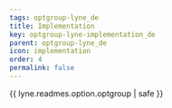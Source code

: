 ```yaml
---
tags: optgroup-lyne_de
title: Implementation
key: optgroup-lyne-implementation_de
parent: optgroup-lyne_de
icon: implementation
order: 4
permalink: false  
---
```

{{ lyne.readmes.option.optgroup | safe }}


